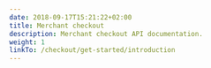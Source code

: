```yaml
---
date: 2018-09-17T15:21:22+02:00
title: Merchant checkout
description: Merchant checkout API documentation.
weight: 1
linkTo: /checkout/get-started/introduction
---
```

